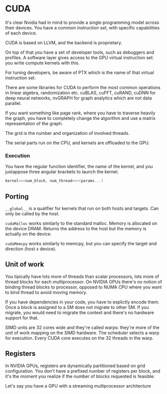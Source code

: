 # CUDA

It's clear Nvidia had in mind to provide a single programming model across their devices. You have a common instruction
set, with specific capabilities of each device.

CUDA is based on LLVM, and the backend is proprietary.

On top of that you have a set of developer tools, such as debuggers and profiles. A software layer gives access to the
GPU virtual instruction set: you write compute kernels with this.

For tuning developers, be aware of PTX which is the name of that virtual instruction set.

There are some libraries for CUDA to perform the most common operations in linear algebra, randomization etc. cuBLAS,
cuFFT, cuRAND, cuDNN for deep neural networks, nvGRAPH for graph analytics which are not data parallel.

If you want something like page rank, where you have to traverse heavily the graph, you have to completely change the
algorithm and use a matrix representation of the graph.

The grid is the number and organization of involved threads.

The serial parts run on the CPU, and kernels are offloaded to the GPU.

### Execution

You have the regular function identifier, the name of the kernel, and you justappose three angular brackets to launch
the kernel.

```c
kernel<<<num_block, num_thread>>>(params...)
```

## Porting

`__global__` is a qualifier for kernels that run on both hosts and targets. Can only be called by the host.

`cudaMalloc` works similarly to the standard malloc. Memory is allocated on the device DRAM. Returns the address to the
host but the memory is actually on the device.

`cudaMemcpy` works similarly to memcpy, but you can specify the target and direction (host x device).

## Unit of work

You tipically have lots more of threads than scalar processors, lots more of thread blocks for each multiprocessor.
On NVIDIA GPUs there's no notion of binding thread blocks to processor, opposed to NUMA CPU where you want to bind thread
to avoid moving memory.

If you have dependencies in your code, you have to explictly encode them. Once a block is assigned to a SM does not migrate
to other SM. If you migrate, you would need to migrate the context and there's no hardware support for that.

SIMD units are 32 cores wide and they're called warps: they're more of the unit of work mapping on the SIMD hardware. The
scheduler selects a warp for execution. Every CUDA core executes on the 32 threads in the warp.

## Registers

In NVIDIA GPUs, registers are dynamically partitioned based on grid configuration. You don't have a prefixed number of
registers per block, and it's the moment you realize if the number of blocks requested is feasible.

Let's say you have a GPU with a streaming multiprocessor architecture 